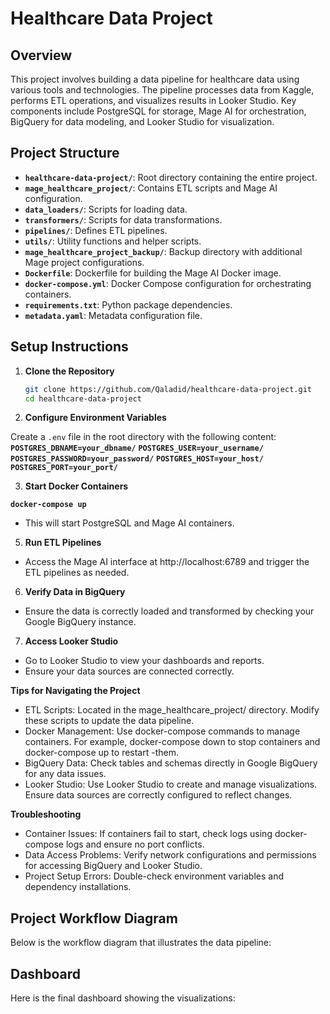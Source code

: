 # Healthcare Data Project

## Overview

This project involves building a data pipeline for healthcare data using various tools and technologies. The pipeline processes data from Kaggle, performs ETL operations, and visualizes results in Looker Studio. Key components include PostgreSQL for storage, Mage AI for orchestration, BigQuery for data modeling, and Looker Studio for visualization.

## Project Structure

- **`healthcare-data-project/`**: Root directory containing the entire project.
- **`mage_healthcare_project/`**: Contains ETL scripts and Mage AI configuration.
- **`data_loaders/`**: Scripts for loading data.
- **`transformers/`**: Scripts for data transformations.
- **`pipelines/`**: Defines ETL pipelines.
- **`utils/`**: Utility functions and helper scripts.
- **`mage_healthcare_project_backup/`**: Backup directory with additional Mage project configurations.
- **`Dockerfile`**: Dockerfile for building the Mage AI Docker image.
- **`docker-compose.yml`**: Docker Compose configuration for orchestrating containers.
- **`requirements.txt`**: Python package dependencies.
- **`metadata.yaml`**: Metadata configuration file.

## Setup Instructions

1. **Clone the Repository**

   ```sh
   git clone https://github.com/Qaladid/healthcare-data-project.git
   cd healthcare-data-project

2. **Configure Environment Variables**

Create a `.env` file in the root directory with the following content:
 **`POSTGRES_DBNAME=your_dbname/`**
 **`POSTGRES_USER=your_username/`**
 **`POSTGRES_PASSWORD=your_password/`**
 **`POSTGRES_HOST=your_host/`**
 **`POSTGRES_PORT=your_port/`**

3. **Start Docker Containers**
  
  **`docker-compose up`**
 - This will start PostgreSQL and Mage AI containers.

5. **Run ETL Pipelines**

 - Access the Mage AI interface at http://localhost:6789 and trigger the ETL pipelines as needed.

6. **Verify Data in BigQuery**

 - Ensure the data is correctly loaded and transformed by checking your Google BigQuery instance.

7. **Access Looker Studio**

 - Go to Looker Studio to view your dashboards and reports.
 - Ensure your data sources are connected correctly.

**Tips for Navigating the Project**
 - ETL Scripts: Located in the mage_healthcare_project/ directory. Modify these scripts to update the data pipeline.
 - Docker Management: Use docker-compose commands to manage containers. For example, docker-compose down to stop containers and docker-compose up to     restart  -them.
 - BigQuery Data: Check tables and schemas directly in Google BigQuery for any data issues.
 - Looker Studio: Use Looker Studio to create and manage visualizations. Ensure data sources are correctly configured to reflect changes.

**Troubleshooting**
 - Container Issues: If containers fail to start, check logs using docker-compose logs and ensure no port conflicts.
 - Data Access Problems: Verify network configurations and permissions for accessing BigQuery and Looker Studio.
 - Project Setup Errors: Double-check environment variables and dependency installations.

## Project Workflow Diagram
 Below is the workflow diagram that illustrates the data pipeline:
 <!-- ![Download Project Workflow PDF] -->

## Dashboard
 Here is the final dashboard showing the visualizations:
 <!-- ![Dashboard](images/dashboard.png) -->

